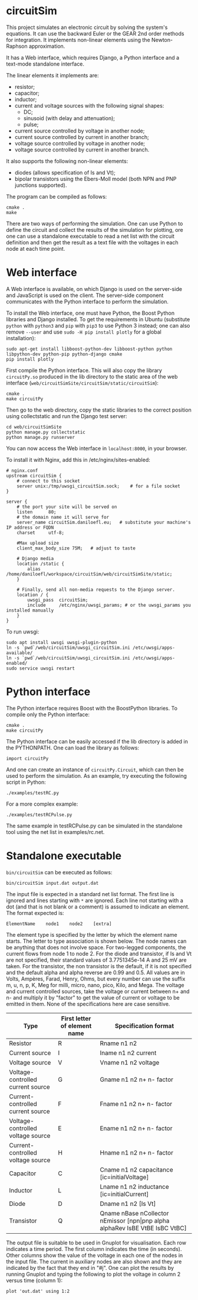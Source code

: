 # circuitSim

This project simulates an electronic circuit by solving the system's equations.
It can use the backward Euler or the GEAR 2nd order methods for integration.
It implements non-linear elements using the Newton-Raphson approximation.

It has a Web interface, which requires Django, a Python interface and a text-mode standalone interface.

The linear elements it implements are:
  * resistor;
  * capacitor;
  * inductor;
  * current and voltage sources with the following signal shapes:
    * DC;
    * sinusoid (with delay and attenuation);
    * pulse;
  * current source controlled by voltage in another node;
  * current source controlled by current in another branch;
  * voltage source controlled by voltage in another node;
  * voltage source controlled by current in another branch.

It also supports the following non-linear elements:
  * diodes (allows specification of Is and Vt);
  * bipolar transistors using the Ebers-Moll model (both NPN and PNP junctions supported).

The program can be compiled as follows:

```
cmake .
make
```

There are two ways of performing the simulation. One can use Python to define the circuit and collect the
results of the simulation for plotting, ore one can use a standalone executable to read a net list with the circuit definition
and then get the result as a text file with the voltages in each node at each time point.

# Web interface

A Web interface is available, on which Django is used on the server-side and JavaScript is used
on the client. The server-side component communicates with the Python interface to perform the simulation.

To install the Web interface, one must have Python, the Boost Python libraries and Django installed.
To get the requirements in Ubuntu (substitute `python` with `python3` and `pip` with `pip3` to use Python 3 instead;
one can also remove `--user` and use `sudo -H pip install plotly` for a global installation):

```
sudo apt-get install libboost-python-dev libboost-python python libpython-dev python-pip python-django cmake
pip install plotly
```

First compile the Python interface. This will also copy the library `circuitPy.so` produced in the lib directory to
the static area of the web interface (`web/circuitSimSite/circuitSim/static/circuitSim`):

```
cmake .
make circuitPy
```

Then go to the web directory, copy the static libraries to the correct position using collectstatic and run the Django test server:

```
cd web/circuitSimSite
python manage.py collectstatic
python manage.py runserver
```

You can now access the Web interface in `localhost:8000`, in your browser.

To install it with Nginx, add this in /etc/nginx/sites-enabled:

```
# nginx.conf
upstream circuitSim {
    # connect to this socket
    server unix:/tmp/uwsgi_circuitSim.sock;    # for a file socket
}

server {
    # the port your site will be served on
    listen      80;
    # the domain name it will serve for
    server_name circuitSim.daniloefl.eu;   # substitute your machine's IP address or FQDN
    charset     utf-8;

    #Max upload size
    client_max_body_size 75M;   # adjust to taste

    # Django media
    location /static {
        alias /home/daniloefl/workspace/circuitSim/web/circuitSimSite/static;
    }

    # Finally, send all non-media requests to the Django server.
    location / {
        uwsgi_pass  circuitSim;
        include     /etc/nginx/uwsgi_params; # or the uwsgi_params you installed manually
    }
}
```


To run uwsgi:

```
sudo apt install uwsgi uwsgi-plugin-python
ln -s `pwd`/web/circuitSim/uwsgi_circuitSim.ini /etc/uwsgi/apps-available/
ln -s `pwd`/web/circuitSim/uwsgi_circuitSim.ini /etc/uwsgi/apps-enabled/
sudo service uwsgi restart
```


# Python interface

The Python interface requires Boost with the BoostPython libraries.
To compile only the Python interface:

```
cmake .
make circuitPy
```

The Python interface can be easily accessed if the lib directory is added in the PYTHONPATH.
One can load the library as follows:

```
import circuitPy
```

And one can create an instance of `circuitPy.Circuit`, which can then be used to perform the simulation.
As an example, try executing the following script in Python:

```
./examples/testRC.py
```

For a more complex example:
```
./examples/testRCPulse.py
```

The same example in testRCPulse.py can be simulated in the standalone tool using the net list in
examples/rc.net.

# Standalone executable

`bin/circuitSim` can be executed as follows:

```
bin/circuitSim input.dat output.dat
```

The input file is expected in a standard net list format. The first line is ignored and lines
starting with `*` are ignored. Each line not starting with a dot (and that is not blank or a comment) is
assumed to indicate an element. The format expected is:

```
ElementName    node1    node2    [extra]
```

The element type is specified by the letter by which the element name starts. The letter to type association is shown below.
The node names can be anything that does not involve space.
For two-legged components, the current flows from node 1 to node 2.
For the diode and transistor, if Is and Vt are not specified, their standard values of 3.7751345e-14 A and 25 mV are taken.
For the transistor, the non transistor is the default, if it is not specified and the default alpha and alpha reverse are 0.99 and 0.5.
All values are in Volts, Ampères, Farad, Henry, Ohms, but every number can use the suffix m, u, n, p, K, Meg for milli, micro, nano, pico, Kilo, and Mega.
The voltage and current controlled sources, take the voltage or current
between n+ and n- and multiply it by "factor" to get the value of current or voltage to be emitted in them.
None of the specifications here are case sensitive.


| Type                              | First letter of element name | Specification format                                                         |
|-----------------------------------|------------------------------|------------------------------------------------------------------------------|
| Resistor                          | R                            | Rname n1 n2                                                                  |
| Current source                    | I                            | Iname n1 n2 current                                                          |
| Voltage source                    | V                            | Vname n1 n2 voltage                                                          |
| Voltage-controlled current source | G                            | Gname n1 n2 n+ n- factor                                                     |
| Current-controlled current source | F                            | Fname n1 n2 n+ n- factor                                                     |
| Voltage-controlled voltage source | E                            | Ename n1 n2 n+ n- factor                                                     |
| Current-controlled voltage source | H                            | Hname n1 n2 n+ n- factor                                                     |
| Capacitor                         | C                            | Cname n1 n2 capacitance [ic=initialVoltage]                                  |
| Inductor                          | L                            | Lname n1 n2 inductance [ic=initialCurrent]                                   |
| Diode                             | D                            | Dname n1 n2 [Is Vt]                                                          |
| Transistor                        | Q                            | Qname nBase nCollector nEmissor [npn\|pnp alpha alphaRev IsBE VtBE IsBC VtBC] |

The output file is suitable to be used in Gnuplot for visualisation.
Each row indicates a time period. The first column indicates the time (in seconds). Other columns show the value of the voltage in each one of the nodes
in the input file. The current in auxiliary nodes are also shown and they are indicated by the fact that they end in "#j".
One can plot the results by running Gnuplot and typing the following to plot the voltage in column 2 versus time (column 1):

```
plot 'out.dat' using 1:2
```


